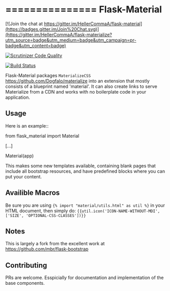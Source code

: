 ===============
Flask-Material
===============
[![Join the chat at https://gitter.im/HellerCommaA/flask-material](https://badges.gitter.im/Join%20Chat.svg)](https://gitter.im/HellerCommaA/flask-materialize?utm_source=badge&utm_medium=badge&utm_campaign=pr-badge&utm_content=badge)

[![Scrutinizer Code Quality](https://scrutinizer-ci.com/g/HellerCommaA/flask-material/badges/quality-score.png?b=master)](https://scrutinizer-ci.com/g/HellerCommaA/flask-material/?branch=master)

[![Build Status](https://scrutinizer-ci.com/g/HellerCommaA/flask-material/badges/build.png?b=master)](https://scrutinizer-ci.com/g/HellerCommaA/flask-material/build-status/master)

Flask-Material packages `MaterializeCSS` <https://github.com/Dogfalo/materialize> into an extension that mostly consists
of a blueprint named 'material'. It can also create links to serve Materialize
from a CDN and works with no boilerplate code in your application.

Usage
-----

Here is an example::

  from flask_material import Material

  [...]

  Material(app)

This makes some new templates available, containing blank pages that include all
bootstrap resources, and have predefined blocks where you can put your content.

Availible Macros
----------------
Be sure you are using `{% import "material/utils.html" as util %}` in your HTML document, then simply do: `{{util.icon('ICON-NAME-WITHOUT-MDI', ['SIZE', 'OPTIONAL-CSS-CLASSES'])}}`

Notes
-----
This is largely a fork from the excellent work at <https://github.com/mbr/flask-bootstrap>

Contributing
----
PRs are welcome. Esspicially for documentation and implementation of the base components.
